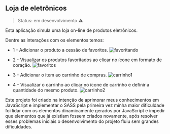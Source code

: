 ## Loja de eletrônicos

> Status: em desenvolvimento ⚠️

Esta aplicação simula uma loja on-line de produtos eletrônicos.

Dentre as interações com os elementos temos:

+ 1 - Adicionar o produto a cessão de favoritos.
![favoritando](https://user-images.githubusercontent.com/118875218/231939684-a2174c56-9a39-404f-9e7d-38e66e77747c.png)

+ 2 - Visualizar os produtos favoritados ao clicar no ícone em formato de coração.
![favoritos](https://user-images.githubusercontent.com/118875218/231939888-656aef73-edac-48c4-ba13-cf346e45b58c.png)

+ 3 - Adicionar o item ao carrinho de compras.
![carrinho1](https://user-images.githubusercontent.com/118875218/231940260-fa27d689-0bda-4fe5-a590-a869f1d0555b.png)

+ 4 - Visualizar o carrinho ao clicar no ícone de carrinho e definir a quantidade do mesmo produto.
![carrinho2](https://user-images.githubusercontent.com/118875218/231940479-fd33d3fe-69e7-4bfa-b59b-85a071f50dee.png)

Este projeto foi criado na intenção de aprimorar meus conhecimentos em JavaScript e implementar o SASS pela primeira vez
minha maior dificuldade foi lidar com os elementos dinamicamente gerados por JavaScript e impedir que elementos que já 
existiam fossem criados novamente, após resolver esses problemas iniciais o desenvolvimento do projeto fluiu sem grandes
dificuldades.
